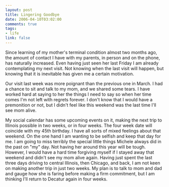 ```yaml
--- 
layout: post
title: Lingering Goodbye
date: 2006-04-10T03:02:00
comments: true
tags:
- life
link: false
---
```

Since learning of my mother's terminal condition almost two months ago, the amount of contact I have with my parents, in person and on the phone, has naturally increased. Even having just seen her last Friday I am already contemplating my next visit. Not knowing when the last visit will happen, but knowing that it is inevitable has given me a certain motivation.

Our visit last week was more poignant than the previous one in March. I had a chance to sit and talk to my mom, and we shared some tears. I have worked hard at saying to her the things I need to say so when her time comes I'm not left with regrets forever. I don't know that I would have a premonition or not, but I didn't feel like this weekend was the last time I'll see mom alive.

My social calendar has some upcoming events on it, making the next trip to Illinois possible in two weeks, or in four weeks. The four week date will coincide with my 45th birthday. I have all sorts of mixed feelings about that weekend. On the one hand I am wanting to be selfish and keep that day for me. I am going to miss terribly the special little things Michele always did in the past on "my" day. Not having her around this year will be tough. However, I would have a hard time forgiving myself if I stayed away that weekend and didn't see my mom alive again. Having just spent the last three days driving to central Illinois, then Chicago, and back, I am not keen on making another trip in just two weeks. My plan is to talk to mom and dad and gauge how she is faring before making a firm commitment, but I am thinking I'll return to Decatur again in four weeks.
